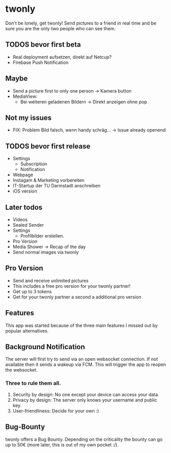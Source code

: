 # twonly

Don't be lonely, get twonly! Send pictures to a friend in real time and be sure you are the only two people who can see them.


## TODOS bevor first beta
- Real deployment aufsetzen, direkt auf Netcup?
- Firebase Push Notification


## Maybe
- Send a picture first to only one person -> Kamera button
- MediaView:
    - Bei weiteren geladenen Bildern -> Direkt anzeigen ohne pop

## Not my issues
- FIX: Problem Bild falsch, wenn handy schräg... -> Issue already openend

## TODOS bevor first release
- Settings
    - Subscription
    - Notification
- Webpage
- Instagam & Marketing vorbereiten
- IT-Startup der TU Darmstadt anschreiben
- iOS version

## Later todos
- Videos
- Sealed Sender
- Settings
    - Profilbilder erstellen.
- Pro Version
- Media Shower -> Recap of the day
- Send normal images via twonly


## Pro Version

- Send and receive unlimited pictures
- This includes a free pro version for your twonly partner!
- Get up to 3 tokens 
- Get for your twonly partner a second a additional pro version



## Features

This app was started because of the three main features I missed out by popular alternatives.


## Background Notification

The server will first try to send via an open websocket connection.
If not available then it sends a wakeup via FCM. This will trigger the app to reopen the websocket.

### Three to rule them all.

1. Security by design: No one except your device can access your data.
2. Privacy by design: The server only knows your username and public key.
3. User-friendliness: Decide for your own :)

## Bug-Bounty

twonly offers a Bug Bounty. Depending on the criticality the bounty can go up to 50€ (more later,
this is out of my own pocket :/).
